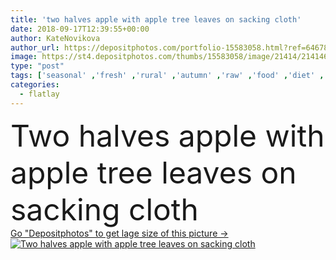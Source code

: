 ```yaml
---
title: 'two halves apple with apple tree leaves on sacking cloth'
date: 2018-09-17T12:39:55+00:00
author: KateNovikova
author_url: https://depositphotos.com/portfolio-15583058.html?ref=64678756
image: https://st4.depositphotos.com/thumbs/15583058/image/21414/214146764/api_thumb_450.jpg?forcejpeg=true
type: "post"
tags: ['seasonal' ,'fresh' ,'rural' ,'autumn' ,'raw' ,'food' ,'diet' ,'apple' ,'fruit' ,'tasty' ,'delicious' ,'appetizing' ,'ripe' ,'freshness' ,'harvest' ,'vegetarian' ,'organic' ,'eco' ,'vitamins' ,'selection' ,'antioxidant' ,'vegan' ,'halves' ,'vital' ,'unprocessed' ,'Healthy Eating' ,'top view' ,'fresh picked' ,'apple tree leaves' ,'clean eating' ,'flatlay' ,'sacking cloth' ]
categories: 
  - flatlay
---
```

<div aling="center">
            <font size="60"> Two halves apple with apple tree leaves on sacking cloth</font>   
</div>
<div>
    <a href='https://st4.depositphotos.com/thumbs/15583058/image/21414/214146764/api_thumb_450.jpg?forcejpeg=true?ref=64678756' target=_blank > Go "Depositphotos" to get lage size of this picture ->
        <img href='https://st4.depositphotos.com/thumbs/15583058/image/21414/214146764/api_thumb_450.jpg?forcejpeg=true?ref=64678756' src='https://st4.depositphotos.com/15583058/21414/i/950/depositphotos_214146764-stock-photo-two-halves-apple-apple-tree.jpg?forcejpeg=true' alt='Two halves apple with apple tree leaves on sacking cloth' >
    </a>
</div>
